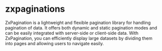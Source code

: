 # zxpaginations
ZxPagination is a lightweight and flexible pagination library for handling pagination of data. It offers both dynamic and static pagination modes and can be easily integrated with server-side or client-side data. With ZxPagination, you can efficiently display large datasets by dividing them into pages and allowing users to navigate easily.
